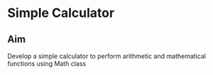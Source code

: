 # Simple Calculator
## Aim
Develop a simple calculator to perform arithmetic and mathematical functions using Math class
